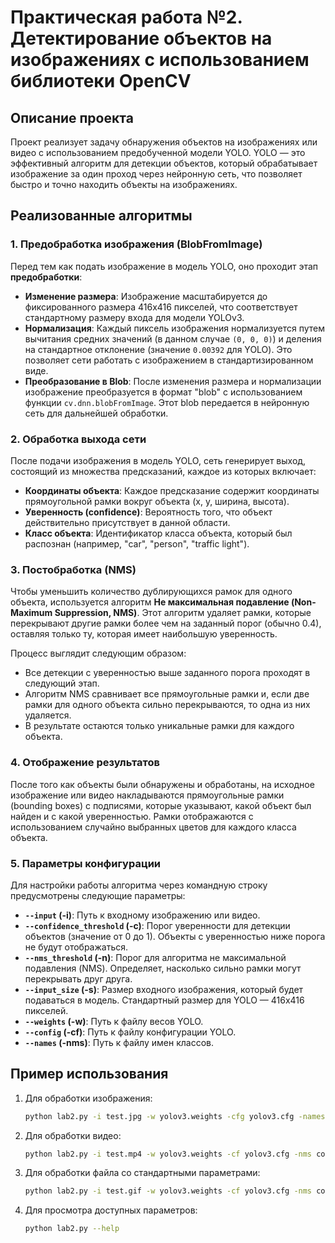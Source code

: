 # Практическая работа №2. Детектирование объектов на изображениях с использованием библиотеки OpenCV

## Описание проекта

Проект реализует задачу обнаружения объектов на изображениях или видео с использованием предобученной модели YOLO. YOLO — это эффективный алгоритм для детекции объектов, который обрабатывает изображение за один проход через нейронную сеть, что позволяет быстро и точно находить объекты на изображениях.

## Реализованные алгоритмы

### 1. Предобработка изображения (BlobFromImage)

Перед тем как подать изображение в модель YOLO, оно проходит этап **предобработки**:

- **Изменение размера**: Изображение масштабируется до фиксированного размера 416x416 пикселей, что соответствует стандартному размеру входа для модели YOLOv3.
- **Нормализация**: Каждый пиксель изображения нормализуется путем вычитания средних значений (в данном случае `(0, 0, 0)`) и деления на стандартное отклонение (значение `0.00392` для YOLO). Это позволяет сети работать с изображением в стандартизированном виде.
- **Преобразование в Blob**: После изменения размера и нормализации изображение преобразуется в формат "blob" с использованием функции `cv.dnn.blobFromImage`. Этот blob передается в нейронную сеть для дальнейшей обработки.

### 2. Обработка выхода сети

После подачи изображения в модель YOLO, сеть генерирует выход, состоящий из множества предсказаний, каждое из которых включает:

- **Координаты объекта**: Каждое предсказание содержит координаты прямоугольной рамки вокруг объекта (x, y, ширина, высота).
- **Уверенность (confidence)**: Вероятность того, что объект действительно присутствует в данной области.
- **Класс объекта**: Идентификатор класса объекта, который был распознан (например, "car", "person", "traffic light").

### 3. Постобработка (NMS)

Чтобы уменьшить количество дублирующихся рамок для одного объекта, используется алгоритм **Не максимальная подавление (Non-Maximum Suppression, NMS)**. Этот алгоритм удаляет рамки, которые перекрывают другие рамки более чем на заданный порог (обычно 0.4), оставляя только ту, которая имеет наибольшую уверенность.

Процесс выглядит следующим образом:
- Все детекции с уверенностью выше заданного порога проходят в следующий этап.
- Алгоритм NMS сравнивает все прямоугольные рамки и, если две рамки для одного объекта сильно перекрываются, то одна из них удаляется.
- В результате остаются только уникальные рамки для каждого объекта.

### 4. Отображение результатов

После того как объекты были обнаружены и обработаны, на исходное изображение или видео накладываются прямоугольные рамки (bounding boxes) с подписями, которые указывают, какой объект был найден и с какой уверенностью. Рамки отображаются с использованием случайно выбранных цветов для каждого класса объекта.

### 5. Параметры конфигурации

Для настройки работы алгоритма через командную строку предусмотрены следующие параметры:

- **`--input` (-i)**: Путь к входному изображению или видео.
- **`--confidence_threshold` (-c)**: Порог уверенности для детекции объектов (значение от 0 до 1). Объекты с уверенностью ниже порога не будут отображаться.
- **`--nms_threshold` (-n)**: Порог для алгоритма не максимальной подавления (NMS). Определяет, насколько сильно рамки могут перекрывать друг друга.
- **`--input_size` (-s)**: Размер входного изображения, который будет подаваться в модель. Стандартный размер для YOLO — 416x416 пикселей.
- **`--weights` (-w)**: Путь к файлу весов YOLO.
- **`--config` (-cf)**: Путь к файлу конфигурации YOLO.
- **`--names` (-nms)**: Путь к файлу имен классов.

## Пример использования

1. Для обработки изображения:
   ```bash
   python lab2.py -i test.jpg -w yolov3.weights -cfg yolov3.cfg -names coco.names -c 0.5 -n 0.4 -s 416 416
2. Для обработки видео:
   ```bash
   python lab2.py -i test.mp4 -w yolov3.weights -cf yolov3.cfg -nms coco.names -c 0.5 -n 0.4 -s 416 416
3. Для обработки файла со стандартными параметрами:
   ```bash
   python lab2.py -i test.gif -w yolov3.weights -cf yolov3.cfg -nms coco.names
4. Для просмотра доступных параметров:
   ```bash
   python lab2.py --help
